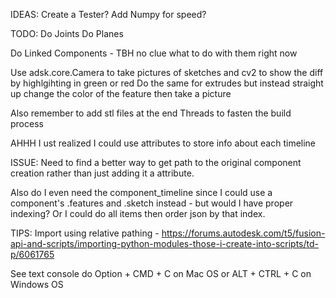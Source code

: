 IDEAS:
Create a Tester?
Add Numpy for speed?

TODO:
Do Joints
Do Planes

Do Linked Components - TBH no clue what to do with them right now

Use adsk.core.Camera to take pictures of sketches and cv2 to show the diff by highlgihting in green or red
Do the same for extrudes but instead straight up change the color of the feature then take a picture

Also remember to add stl files at the end
Threads to fasten the build process

AHHH I ust realized I could use attributes to store info about each timeline

ISSUE:
Need to find a better way to get path to the original component creation rather than just adding it a attribute.

Also do I even need the component_timeline since I could use a component's .features and .sketch instead - but would I have proper indexing? Or I could do all items then order json by that index.


TIPS:
Import using relative pathing - https://forums.autodesk.com/t5/fusion-api-and-scripts/importing-python-modules-those-i-create-into-scripts/td-p/6061765

See text console do Option + CMD + C on Mac OS or ALT + CTRL + C on Windows OS
